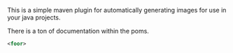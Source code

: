 This is a simple maven plugin for automatically generating images for use in your java projects.

There is a ton of documentation within the poms.

```xml
<foor>
```
